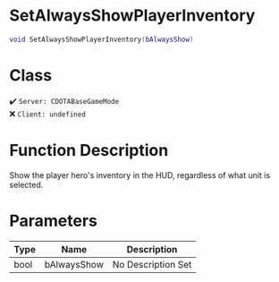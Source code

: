 # SetAlwaysShowPlayerInventory
```lua
void SetAlwaysShowPlayerInventory(bAlwaysShow)
```
# Class
✔️ `Server: CDOTABaseGameMode`  
❌ `Client: undefined`  

# Function Description
Show the player hero's inventory in the HUD, regardless of what unit is selected.
# Parameters
Type|Name|Description
--|--|--
bool|bAlwaysShow|No Description Set

